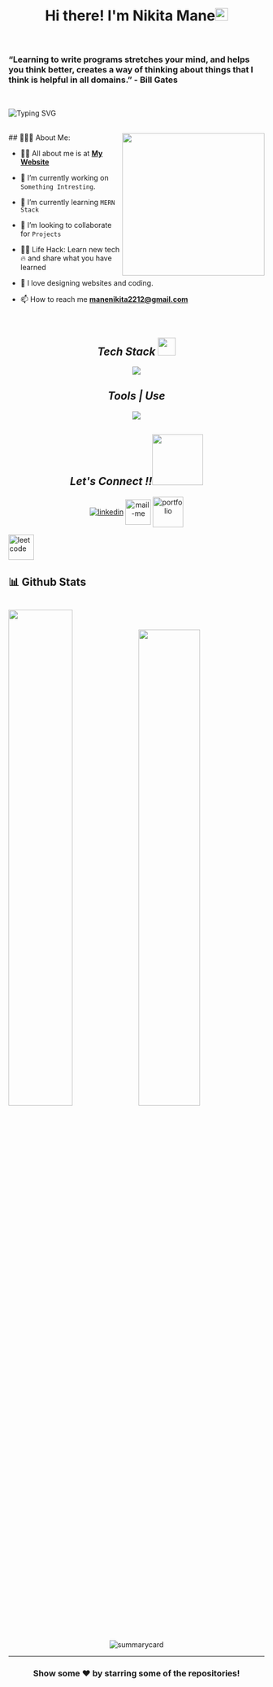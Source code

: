 <h1 align="center">Hi there! I'm Nikita Mane<img src="https://media.giphy.com/media/hvRJCLFzcasrR4ia7z/giphy.gif" width="25px"> </h1>
 <br> 
 <h3>“Learning to write programs stretches your mind, and helps you think better, creates a way of thinking about things that I think is helpful in all domains.” - Bill Gates</h3>
 <br>
 
 ![Typing SVG](https://readme-typing-svg.herokuapp.com?font=comfortaa&color=b440e2&size=24&width=500&lines=Currently+Learning+Full-Stack+Web+Development;Open-Source+Developer;Nice+to+meet+you...)
 
  <br>
   ## 👨🏻‍💻 About Me:
<img  src="https://akashsurve.web.app/static/media/about.aee0f771fbfc1e7b8fa8.png" height="280px" align="right" />

- 🙋‍♂️ All about me is at **[My Website](https://portfilio-hlx4.vercel.app/)**

- 🔭 I’m currently working on `Something Intresting`.

- 🌱 I’m currently learning `MERN Stack`

- 👯 I’m looking to collaborate for `Projects`

- 👨‍💻 Life Hack: Learn new tech :fire: and share what you have learned

- 💓 I love designing websites and coding.

- 📫 How to reach me **manenikita2212@gmail.com**

<br>
<h2 align="center"><i>Tech Stack <img src="https://camo.githubusercontent.com/beb64ff21c883e318e4f5db5231c2ba4175705bea1c9249e82a41ab375db4f75/68747470733a2f2f6d65646961322e67697068792e636f6d2f6d656469612f51737347456d706b79454f684243623765312f67697068792e6769663f6369643d656366303565343761306e336769316266716e74716d6f62386739616964316f796a327772336473336d67373030626c267269643d67697068792e676966" width="35"/></i></h2>
<p align="center">
  <a >
    <img src="https://skillicons.dev/icons?i=html,css,js,react,java,redux,bootstrap,express,jquery,materialui,mongodb,nodejs," />
  </a>
</p>
<!-- <img src="" alt="" /> -->
<h2 align="center"><i>Tools | Use</i></h2>
<p align="center">
  <a >
    <img src="https://skillicons.dev/icons?i=bash,codepen,firebase,git,github,heroku,netlify,powershell,vscode,visualstudio," />
  </a>
</p>

<h2 align="center"><i>Let's Connect !!<img src="https://raw.githubusercontent.com/ShahriarShafin/ShahriarShafin/main/Assets/handshake.gif" width="100" /></i></h2>

<p align="center">
  <a href="https://www.linkedin.com/in/nikita-mane-32b3682a0//" target="_blank"><img align="center" src="https://skillicons.dev/icons?i=linkedin" alt="linkedin" /></a>
  <a title="manenikita2212@gmail.com" href="mailto:manenikita2212.com" target="_blank"><img align="center"  src="https://cdn-icons-png.flaticon.com/128/888/888853.png"  width="50px"   alt="mail-me" /></a>
<!--   <a href="https://wa.me/918668458742" target="blank"><img align="center" src="https://cdn-icons-png.flaticon.com/128/733/733585.png" width="50px"  alt="whatsapp-me" /></a> -->
  <a href="https://portfilio-mocha.vercel.app//" target="_blank"><img align="center" src="https://img.icons8.com/fluency/2x/domain.png"  width="60px" alt="portfolio" /></a>
  
<a href="https://leetcode.com/u/manenikita2212/" target="_blank"><img align="center" src="https://raw.githubusercontent.com/rahuldkjain/github-profile-readme-generator/master/src/images/icons/Social/leet-code.svg" alt="leetcode" height="50" width="50" /></a>
</p>
<h2>📊  Github Stats</h2>
<br/>

<div>
  <img width="50%"  src="https://github-readme-stats.vercel.app/api?username=NikitaMane12&show_icons=true&theme=midnight-purple" />
  <img width="49%"  src="https://github-readme-stats.vercel.app/api/top-langs/?username=NikitaMane12&layout=compact&theme=midnight-purple" />
</div>
 <br />
<!-- <p align="center"><img width="90%" src="https://activity-graph.herokuapp.com/graph?username=NikitaMane12&theme=rogue" alt="activitygraph" /> </p> -->
<br />
<p align="center"><img src="https://github-readme-streak-stats.herokuapp.com/?user=NikitaMane12&theme=vision-friendly-dark" alt=""/></p>
<p align="center"><img src="https://github-profile-trophy.vercel.app/?username=NikitaMane12&no-frame=true" alt=""/></p>
<p align="center"><img src="https://github-profile-summary-cards.vercel.app/api/cards/profile-details?username=NikitaMane12&theme=tokyonight" alt="summarycard"/> </p>

<hr />

<h3 align="center">
 Show some ❤️ by starring some of the repositories!
</h3>
<br>
